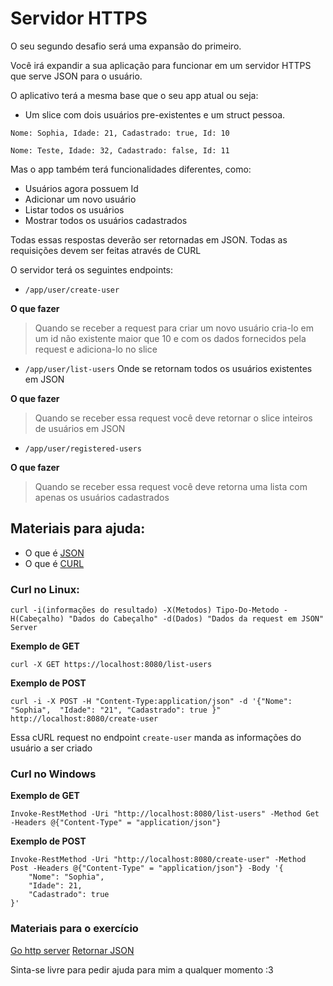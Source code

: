 # Servidor HTTPS

O seu segundo desafio será uma expansão do primeiro.

Você irá expandir a sua aplicação para funcionar em um servidor HTTPS que serve JSON para o usuário.

O aplicativo terá a mesma base que o seu app atual ou seja:

- Um slice com dois usuários pre-existentes e um struct pessoa.

`Nome: Sophia, Idade: 21, Cadastrado: true, Id: 10`

`Nome: Teste, Idade: 32, Cadastrado: false, Id: 11`

Mas o app também terá funcionalidades diferentes, como:

- Usuários agora possuem Id
- Adicionar um novo usuário
- Listar todos os usuários
- Mostrar todos os usuários cadastrados

Todas essas respostas deverão ser retornadas em JSON.
Todas as requisições devem ser feitas através de CURL

O servidor terá os seguintes endpoints:

- `/app/user/create-user`

**O que fazer**

> Quando se receber a request para criar um novo usuário cria-lo em um id não existente maior que 10 e com os dados fornecidos pela request e adiciona-lo no slice

- `/app/user/list-users` Onde se retornam todos os usuários existentes em JSON

**O que fazer**

> Quando se receber essa request você deve retornar o slice inteiros de usuários em JSON

- `/app/user/registered-users`

**O que fazer**

> Quando se receber essa request você deve retorna uma lista com apenas os usuários cadastrados

## Materiais para ajuda:

- O que é [JSON](https://pt.wikipedia.org/wiki/JSON)
- O que é [CURL](https://pt.wikipedia.org/wiki/CURL)

### Curl no Linux:

```
curl -i(informações do resultado) -X(Metodos) Tipo-Do-Metodo -H(Cabeçalho) "Dados do Cabeçalho" -d(Dados) "Dados da request em JSON" Server
```

**Exemplo de GET**

```
curl -X GET https://localhost:8080/list-users
```

**Exemplo de POST**

```
curl -i -X POST -H "Content-Type:application/json" -d '{"Nome": "Sophia",  "Idade": "21", "Cadastrado": true }" http://localhost:8080/create-user
```

Essa cURL request no endpoint `create-user` manda as informações do usuário a ser criado

### Curl no Windows

**Exemplo de GET**

```
Invoke-RestMethod -Uri "http://localhost:8080/list-users" -Method Get -Headers @{"Content-Type" = "application/json"}
```

**Exemplo de POST**

```
Invoke-RestMethod -Uri "http://localhost:8080/create-user" -Method Post -Headers @{"Content-Type" = "application/json"} -Body '{
    "Nome": "Sophia",
    "Idade": 21,
    "Cadastrado": true
}'
```

### Materiais para o exercício 

[Go http server](https://gobyexample.com/http-server)
[Retornar JSON](https://golangbyexample.com/json-response-body-http-go/)

Sinta-se livre para pedir ajuda para mim a qualquer momento :3



